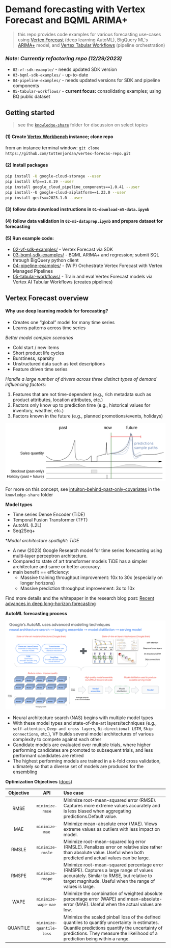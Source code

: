 # Demand forecasting with Vertex Forecast and BQML ARIMA+

> this repo provides code examples for various forecasting use-cases using [Vertex Forecast](https://cloud.google.com/vertex-ai/docs/tabular-data/tabular-workflows/forecasting-train) (deep learning AutoML), BigQuery ML's [ARIMA+](https://cloud.google.com/bigquery/docs/reference/standard-sql/bigqueryml-syntax-create-time-series) model, and [Vertex Tabular Workflows](https://cloud.google.com/vertex-ai/docs/tabular-data/tabular-workflows/forecasting) (pipeline orchestration)

### *Note: Currently refactoring repo (12/29/2023)*

* `02-vf-sdk-example/`    - needs updated SDK version
* `03-bqml-sdk-examples/` - up-to-date
* `04-pipeline-examples/` - needs updated versions for SDK and pipeline components
* `05-tabular-workflows/` - **current focus:** consolidating examples; using BQ public dataset

## Getting started

> see the [`knowledge-share`](https://github.com/tottenjordan/vertex-forecas-repo/tree/main/knowledge-share) folder for discussion on select topics

#### (1) Create [Vertex Workbench](https://cloud.google.com/vertex-ai/docs/workbench/introduction) instance; clone repo

from an instance terminal window: `git clone https://github.com/tottenjordan/vertex-forecas-repo.git`

#### (2) Install packages

```bash
pip install -U google-cloud-storage --user
pip install kfp==1.8.19 --user
pip install google_cloud_pipeline_components==1.0.41 --user
pip install--U google-cloud-aiplatform==1.23.0 --user
pip install gcsfs==2023.1.0 --user
```

#### (3) follow data download instructions in `01-download-m5-data.ipynb`

#### (4) follow data validation in `02-m5-dataprep.ipynb` and prepare dataset for forecasting

#### (5) Run example code:

* [02-vf-sdk-examples/](02-vf-sdk-examples/) - Vertex Forecast via SDK
* [03-bqml-sdk-examples/](03-bqml-sdk-examples/) - BQML ARIMA+ and regression; submit SQL through BigQuery python client
* [04-pipeline-examples/](04-pipeline-examples/) - (WIP) Orchestrate Vertex Forecast with Vertex Managed Pipelines
* [05-tabular-workflows/](05-tabular-workflows/) - Train and eval Vertex Forecast models via Vertex AI Tabular Workflows (creates pipelines)


## Vertex Forecast overview

#### Why use deep learning models for forecasting?
* Creates one “global” model for many time series
* Learns patterns across time series

*Better model complex scenarios*
* Cold start / new items
* Short product life cycles
* Burstiness, sparsity
* Unstructured data such as text descriptions
* Feature driven time series

*Handle a large number of drivers across three distinct types of demand influencing factors:*
1. Features that are not time-dependent (e.g., rich metadata such as product attributes, location attributes, etc.)
2. Factors only know up to prediction time (e.g., historical values for inventory, weather, etc.)
3. Factors known in the future  (e.g., planned promotions/events, holidays)

<img src='imgs/complex_covariates.png'>

For more on this concept, see [intuiton-behind-past-only-covariates](knowledge-share/intuiton-behind-past-only-covariates.md) in the `knowledge-share` folder


**Model types**
* Time series Dense Encoder (TiDE)
* Temporal Fusion Transformer (TFT)
* AutoML (L2L)
* Seq2Seq+

**Model architecture spotlight: TiDE*
* A new (2023) Google Research model for time series forecasting using multi-layer perceptron architecture.
* Compared to state of art transformer models TiDE has a simpler architecture and same or better accuracy.
* main benefit == efficiency:
  * Massive training throughput improvement: 10x to 30x (especially on longer horizons)
  * Massive prediction throughput improvement: 3x to 10x
  
Find more details and the whitepaper in the research blog post: [Recent advances in deep long-horizon forecasting](https://ai.googleblog.com/2023/04/recent-advances-in-deep-long-horizon.html)

**AutoML forecasting process**

<img src='imgs/automl_process_highlevel.png'>

* Neural architecture search (NAS) begins with multiple model types
* With these model types and state-of-the-art layers/techniques (e.g., `self-attention`, `Deep and cross layers`, `Bi-directional LSTM`, `Skip connections`, etc.), VF builds several model architectures of various complexity to compete against each other
* Candidate models are evaluated over multiple trials, where higher performing candidates are promoted to subsequent trials, and less performant candidates are retired
* The highest performing models are trained in a k-fold cross validation, ultimately so that a diverse set of models are produced for the ensembling

**Optimization Objectives** ([docs](https://cloud.google.com/vertex-ai/docs/tabular-data/forecasting-parameters#optimization-objectives))

| Objective  | API                      | Use case |
| :--------: | :------------:           | :------------------------------------- |
| RMSE       | `minimize-rmse`          | Minimize root-mean-squared error (RMSE). Captures more extreme values accurately and is less biased when aggregating predictions.Default value. |
| MAE        | `minimize-mae`           | Minimize mean-absolute error (MAE). Views extreme values as outliers with less impact on model. |
| RMSLE      | `minimize-rmsle`         | Minimize root-mean-squared log error (RMSLE). Penalizes error on relative size rather than absolute value. Useful when both predicted and actual values can be large. |
| RMSPE      | `minimize-rmspe`         | Minimize root-mean-squared percentage error (RMSPE). Captures a large range of values accurately. Similar to RMSE, but relative to target magnitude. Useful when the range of values is large. |
| WAPE       | `minimize-wape-mae`      | Minimize the combination of weighted absolute percentage error (WAPE) and mean-absolute-error (MAE). Useful when the actual values are low. |
| QUANTILE   | `minimize-quantile-loss` | Minimize the scaled pinball loss of the defined quantiles to quantify uncertainty in estimates. Quantile predictions quantify the uncertainty of predictions. They measure the likelihood of a prediction being within a range. |


